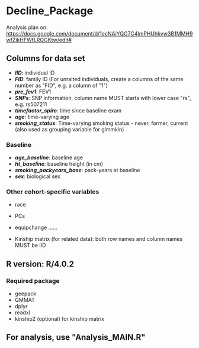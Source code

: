 # Decline_Package
Analysis plan on:  https://docs.google.com/document/d/1ecNAiYQG7C4lmPHUhkvw3B1MMH9wfZikHFWfLRQGKtw/edit#



## Columns for data set 
  * ___IID___:                    individual ID
  * ___FID___:                    family ID     (For unralted individuals, create a columns of the same number as "FID", e.g. a column of "1")
  * ___pre_fev1___:               FEV1           
  * ___SNPs___:                   SNP information, column name MUST starts with lower case "rs", e.g. rs507211
  * ___timefactor_spiro___:       time since baseline exam
  * ___age___:                    time-varying age
  * ___smoking_status___:         Time-varying smoking status - never, former, current  (also used as grouping variable for glmmkin)

### Baseline 
  * ___age_baseline___:           baseline age
  * ___ht_baseline___:            baseline height (in cm)
  * ___smoking_packyears_base___: pack-years at baseline
  * ___sex___:                    biological sex
 
### Other cohort-specific variables
  * race
  * PCs 
  * equipchange ......  


  * Kinship matrix (for related data):   both row names and column names MUST be IID      
      




## R version: R/4.0.2

### Required package
  * geepack
  * GMMAT
  * dplyr
  * readxl
  * kinship2 (optional) for kinship matrix






## For analysis, use "Analysis_MAIN.R"
